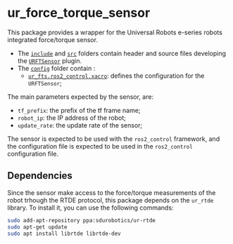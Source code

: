 # ur_force_torque_sensor

This package provides a wrapper for the Universal Robots e-series robots integrated force/torque sensor.

- The [`include`](include/) and [`src`](src/) folders contain header and source files developing the [`URFTSensor`](./include/ur_force_torque_sensor/ur_force_torque_sensor.hpp) plugin.
- The [`config`](./config/) folder contain :
    - [`ur_fts.ros2_control.xacro`](./config/ur_fts.ros2_control.xacro): defines the configuration for the `URFTSensor`;

The main parameters expected by the sensor, are:

- `tf_prefix`: the prefix of the tf frame name;
- `robot_ip`: the IP address of the robot;
- `update_rate`: the update rate of the sensor;

The sensor is expected to be used with the `ros2_control` framework, and the configuration file is expected to be used in the `ros2_control` configuration file.

## Dependencies

Since the sensor make access to the force/torque measurements of the robot trhough the RTDE protocol, this package depends on the `ur_rtde` library. To install it, you can use the following commands:

```bash
sudo add-apt-repository ppa:sdurobotics/ur-rtde
sudo apt-get update
sudo apt install librtde librtde-dev
```
